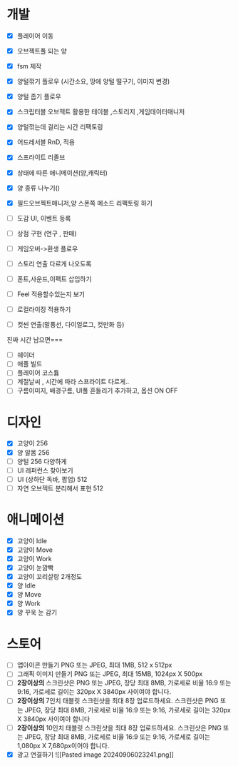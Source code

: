 # 개발
- [x] 플레이어 이동
- [x] 오브젝트풀 되는 양
- [x] fsm 제작
- [x] 양털깎기 플로우 (시간소요, 땅에 양털 떨구기, 이미지 변경)
- [x] 양털 줍기 플로우
- [x] 스크립터블 오브젝트 활용한 테이블 ,스토리지 ,게임데이터매니저
- [x] 양털깎는데 걸리는 시간 리팩토링
- [x] 어드레서블 RnD, 적용 
- [x] 스프라이트 리졸브
- [x] 상태에 따른 애니메이션(양,캐릭터)
- [x] 양 종류 나누기()
- [x] 필드오브젝트매니저,양 스폰쪽 메소드 리팩토링 하기
- [ ] 도감 UI, 이벤트 등록 
- [ ] 상점 구현 (연구 , 판매)
- [ ] 게임오버->환생 플로우
- [ ] 스토리 연출 다르게 나오도록
- [ ] 폰트,사운드,이펙트 삽입하기
- [ ] Feel 적용할수있는지 보기
- [ ] 로컬라이징 적용하기
- [ ] 컷씬 연출(말풍선, 다이얼로그, 컷만화 등)


진짜 시간 남으면===
- [ ] 쉐이더
- [ ] 애플 빌드
- [ ] 플레이어 코스튬
- [ ] 계절날씨 , 시간에 따라 스프라이트 다르게..
- [ ] 구름이미지, 배경구름, UI풀 흔들리기 추가하고, 옵션 ON OFF
# 디자인
- [x] 고양이 256
- [x] 양 알몸 256
- [ ] 양털 256 다양하게
- [ ] UI 레퍼런스 찾아보기
- [ ] UI (상하단 독바, 팝업) 512
- [ ] 자연 오브젝트 분리해서 표현 512

# 애니메이션
- [x] 고양이 Idle 
- [x] 고양이 Move 
- [x] 고양이 Work
- [x] 고양이 눈깜빡
- [x] 고양이 꼬리살랑 2개정도
- [x] 양 Idle 
- [x] 양 Move
- [x] 양 Work 
- [x] 양 꾸욱 눈 감기

# 스토어
- [ ] 앱아이콘 만들기 PNG 또는 JPEG, 최대 1MB, 512 x 512px
- [ ] 그래픽 이미지 만들기 PNG 또는 JPEG, 최대 15MB, 1024px X 500px
- [ ] **2장이상의** 스크린샷은 PNG 또는 JPEG, 장당 최대 8MB, 가로세로 비율 16:9 또는 9:16, 가로세로 길이는 320px X 3840px 사이여야 합니다.
- [ ] **2장이상의** 7인치 태블릿 스크린샷을 최대 8장 업로드하세요. 스크린샷은 PNG 또는 JPEG, 장당 최대 8MB, 가로세로 비율 16:9 또는 9:16, 가로세로 길이는 320px X 3840px 사이여야 합니다
- [ ]  **2장이상의** 10인치 태블릿 스크린샷을 최대 8장 업로드하세요. 스크린샷은 PNG 또는 JPEG, 장당 최대 8MB, 가로세로 비율 16:9 또는 9:16, 가로세로 길이는 1,080px X 7,680px이어야 합니다.
- [x] 광고 연결하기
![[Pasted image 20240906023241.png]]